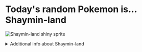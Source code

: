 # Today's random Pokemon is... Shaymin-land

![Shaymin-land shiny sprite](https://raw.githubusercontent.com/PokeAPI/sprites/master/sprites/pokemon/shiny/492.png)

<details>
<summary>Additional info about Shaymin-land</summary>

| srpite type | image |
|------|------|
| back_default | ![Shaymin-land back_default sprite](https://raw.githubusercontent.com/PokeAPI/sprites/master/sprites/pokemon/back/492.png) |
| back_shiny | ![Shaymin-land back_shiny sprite](https://raw.githubusercontent.com/PokeAPI/sprites/master/sprites/pokemon/back/shiny/492.png) |
| front_default | ![Shaymin-land front_default sprite](https://raw.githubusercontent.com/PokeAPI/sprites/master/sprites/pokemon/492.png) | </details>